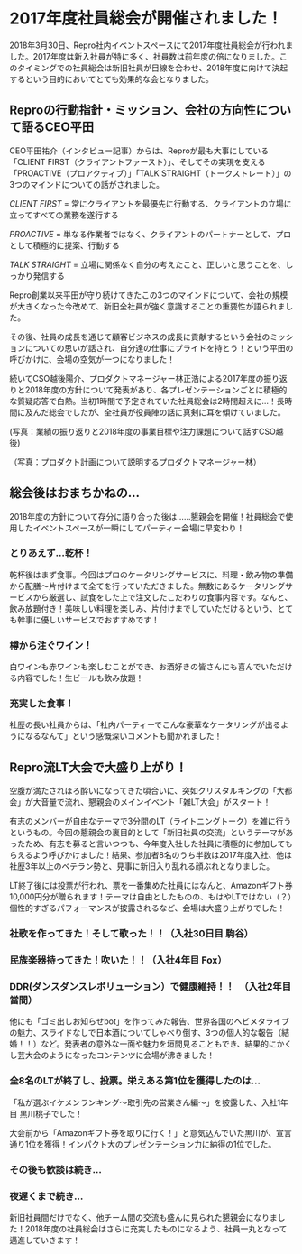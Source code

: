 # 2017年度社員総会が開催されました！

2018年3月30日、Repro社内イベントスペースにて2017年度社員総会が行われました。2017年度は新入社員が特に多く、社員数は前年度の倍になりました。このタイミングでの社員総会は新旧社員が目線を合わせ、2018年度に向けて決起するという目的においてとても効果的な会となりました。

## Reproの行動指針・ミッション、会社の方向性について語るCEO平田

CEO平田祐介（インタビュー記事）からは、Reproが最も大事にしている「CLIENT FIRST（クライアントファースト）」、そしてその実現を支える「PROACTIVE（プロアクティブ）」「TALK STRAIGHT（トークストレート）」の3つのマインドについての話がされました。

*CLIENT FIRST* = 常にクライアントを最優先に行動する、クライアントの立場に立ってすべての業務を遂行する

*PROACTIVE* = 単なる作業者ではなく、クライアントのパートナーとして、プロとして積極的に提案、行動する

*TALK STRAIGHT* = 立場に関係なく自分の考えたこと、正しいと思うことを、しっかり発信する

Repro創業以来平田が守り続けてきたこの3つのマインドについて、会社の規模が大きくなった今改めて、新旧全社員が強く意識することの重要性が語られました。


その後、社員の成長を通じて顧客ビジネスの成長に貢献するという会社のミッションについての思いが話され、自分達の仕事にプライドを持とう！という平田の呼びかけに、会場の空気が一つになりました！

続いてCSO越後陽介、プロダクトマネージャー林正浩による2017年度の振り返りと2018年度の方針について発表があり、各プレゼンテーションごとに積極的な質疑応答で白熱。当初1時間で予定されていた社員総会は2時間超えに…！長時間に及んだ総会でしたが、全社員が役員陣の話に真剣に耳を傾けていました。

(写真：業績の振り返りと2018年度の事業目標や注力課題について話すCSO越後)


（写真：プロダクト計画について説明するプロダクトマネージャー林）


## 総会後はおまちかねの…

2018年度の方針について存分に語り合った後は……懇親会を開催！社員総会で使用したイベントスペースが一瞬にしてパーティー会場に早変わり！

### とりあえず…乾杯！

乾杯後はまず食事。今回はプロのケータリングサービスに、料理・飲み物の準備から配膳〜片付けまで全てを行っていただきました。無数にあるケータリングサービスから厳選し、試食をした上で注文したこだわりの食事内容です。なんと、飲み放題付き！美味しい料理を楽しみ、片付けまでしていただけるという、とても幹事に優しいサービスでおすすめです！

### 樽から注ぐワイン！

白ワインも赤ワインも楽しむことができ、お酒好きの皆さんにも喜んでいただける内容でした！生ビールも飲み放題！

### 充実した食事！

社歴の長い社員からは、「社内パーティーでこんな豪華なケータリングが出るようになるなんて」という感慨深いコメントも聞かれました！

## Repro流LT大会で大盛り上がり！

空腹が満たされほろ酔いになってきた頃合いに、突如クリスタルキングの「大都会」が大音量で流れ、懇親会のメインイベント「雑LT大会」がスタート！

有志のメンバーが自由なテーマで3分間のLT（ライトニングトーク）を雑に行うというもの。今回の懇親会の裏目的として「新旧社員の交流」というテーマがあったため、有志を募ると言いつつも、今年度入社した社員に積極的に参加してもらえるよう呼びかけました！結果、参加者8名のうち半数は2017年度入社、他は社歴3年以上のベテラン勢と、見事に新旧入り乱れる顔ぶれとなりました。

LT終了後には投票が行われ、票を一番集めた社員にはなんと、Amazonギフト券10,000円分が贈られます！テーマは自由としたものの、もはやLTではない（？）個性的すぎるパフォーマンスが披露されるなど、会場は大盛り上がりでした！



### 社歌を作ってきた！そして歌った！！（入社30日目 駒谷）


### 民族楽器持ってきた！吹いた！！（入社4年目 Fox）

### DDR(ダンスダンスレボリューション）で健康維持！！　（入社2年目 當間）


他にも「ゴミ出しお知らせbot」を作ってみた報告、世界各国のヘビメタライブの魅力、スライドなしで日本酒についてしゃべり倒す、3つの個人的な報告（結婚！！）など。発表者の意外な一面や魅力を垣間見ることもでき、結果的にかくし芸大会のようになったコンテンツに会場が沸きました！


### 全8名のLTが終了し、投票。栄えある第1位を獲得したのは…

「私が選ぶイケメンランキング～取引先の営業さん編～」を披露した、入社1年目 黒川桃子でした！


大会前から「Amazonギフト券を取りに行く！」と意気込んでいた黒川が、宣言通り1位を獲得！インパクト大のプレゼンテーション力に納得の1位でした。


### その後も歓談は続き…

### 夜遅くまで続き…

新旧社員間だけでなく、他チーム間の交流も盛んに見られた懇親会になりました！2018年度の社員総会はさらに充実したものになるよう、社員一丸となって邁進していきます！


